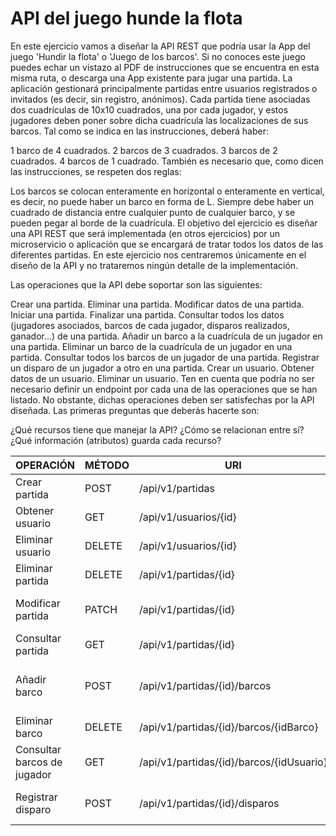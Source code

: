 # API del juego hunde la flota
En este ejercicio vamos a diseñar la API REST que podría usar la App del juego 'Hundir la flota' o 'Juego de los barcos'. Si no conoces este juego puedes echar un vistazo al PDF de instrucciones que se encuentra en esta misma ruta, o descarga una App existente para jugar una partida. La aplicación gestionará principalmente partidas entre usuarios registrados o invitados (es decir, sin registro, anónimos). Cada partida tiene asociadas dos cuadrículas de 10x10 cuadrados, una por cada jugador, y estos jugadores deben poner sobre dicha cuadrícula las localizaciones de sus barcos. Tal como se indica en las instrucciones, deberá haber:

1 barco de 4 cuadrados.
2 barcos de 3 cuadrados.
3 barcos de 2 cuadrados.
4 barcos de 1 cuadrado.
También es necesario que, como dicen las instrucciones, se respeten dos reglas:

Los barcos se colocan enteramente en horizontal o enteramente en vertical, es decir, no puede haber un barco en forma de L.
Siempre debe haber un cuadrado de distancia entre cualquier punto de cualquier barco, y se pueden pegar al borde de la cuadrícula.
El objetivo del ejercicio es diseñar una API REST que será implementada (en otros ejercicios) por un microservicio o aplicación que se encargará de tratar todos los datos de las diferentes partidas. En este ejercicio nos centraremos únicamente en el diseño de la API y no trataremos ningún detalle de la implementación.

Las operaciones que la API debe soportar son las siguientes:

Crear una partida.
Eliminar una partida.
Modificar datos de una partida.
Iniciar una partida.
Finalizar una partida.
Consultar todos los datos (jugadores asociados, barcos de cada jugador, disparos realizados, ganador...) de una partida.
Añadir un barco a la cuadrícula de un jugador en una partida.
Eliminar un barco de la cuadrícula de un jugador en una partida.
Consultar todos los barcos de un jugador de una partida.
Registrar un disparo de un jugador a otro en una partida.
Crear un usuario.
Obtener datos de un usuario.
Eliminar un usuario.
Ten en cuenta que podría no ser necesario definir un endpoint por cada una de las operaciones que se han listado. No obstante, dichas operaciones deben ser satisfechas por la API diseñada. Las primeras preguntas que deberás hacerte son:

¿Qué recursos tiene que manejar la API?
¿Cómo se relacionan entre sí?
¿Qué información (atributos) guarda cada recurso?




| OPERACIÓN           | MÉTODO   | URI                       | CUERPO PETICIÓN      | RESPUESTA       | Código      |
|-----------------------------|--------|------------------------------------------|--------------------------------------------------------------------|--------------------------------------|---------------|
| Crear partida               | POST   | /api/v1/partidas                         | {"jugador1": int, "jugador2": int}                                 | {"idPartida": int}                   | 201, 400      |
| Obtener usuario             | GET    | /api/v1/usuarios/{id}                    | -                                                                  | {"idUsuario": int, ...}              | 200, 404      |
| Eliminar usuario            | DELETE | /api/v1/usuarios/{id}                    | -                                                                  | {"mensaje": "Eliminado"}             | 200, 404      |
| Eliminar partida            | DELETE | /api/v1/partidas/{id}                    | -                                                                  | {"mensaje": "Eliminado"}             | 200, 404      |
| Modificar partida           | PATCH  | /api/v1/partidas/{id}                    | {"estado": "iniciada" o "finalizada"}                              | {"mensaje": "Actualizado"}           | 200, 400, 404 |
| Consultar partida           | GET    | /api/v1/partidas/{id}                    | -                                                                  | {"datosPartida": {...}}              | 200, 404      |
| Añadir barco                | POST   | /api/v1/partidas/{id}/barcos             | {"idUsuario": int, "tipo": "string", "posicion": {x1, y1, x2, y2}} | {"idBarco": int}                     | 201, 400      |
| Eliminar barco              | DELETE | /api/v1/partidas/{id}/barcos/{idBarco}   | -                                                                  | {"mensaje": "Eliminado"}             | 200, 404      |
| Consultar barcos de jugador | GET    | /api/v1/partidas/{id}/barcos/{idUsuario} | -                                                                  | {"barcos": [...]}                    | 200, 404      |
| Registrar disparo           | POST   | /api/v1/partidas/{id}/disparos           | {"jugadorAtacante": int, "coordenadas": {x, y}}                    | {"resultado": "agua/tocado/hundido"} | 201, 400      |